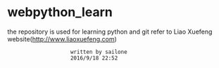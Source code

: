 # webpython_learn

the repository is used for learning python and git  refer to Liao Xuefeng website(http://www.liaoxuefeng.com)

                        written by sailone 
                        2016/9/18 22:52
